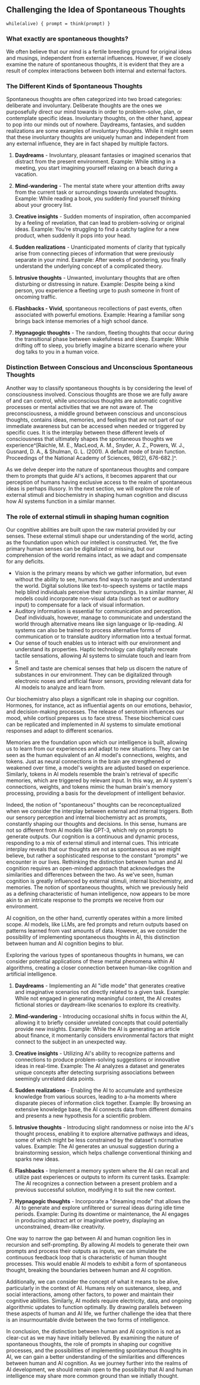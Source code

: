 ## Challenging the Idea of Spontaneous Thoughts

`while(alive) { prompt = think(prompt) }`

### What exactly are spontaneous thoughts?

We often believe that our mind is a fertile breeding ground for original ideas and musings, independent from external influences. However, if we closely examine the nature of spontaneous thoughts, it is evident that they are a result of complex interactions between both internal and external factors.

### The Different Kinds of Spontaneous Thoughts
Spontaneous thoughts are often categorized into two broad categories: deliberate and involuntary. Deliberate thoughts are the ones we purposefully direct our mind towards in order to problem-solve, plan, or contemplate specific ideas. Involuntary thoughts, on the other hand, appear to pop into our minds out of nowhere. Daydreams, fantasies, and sudden realizations are some examples of involuntary thoughts. While it might seem that these involuntary thoughts are uniquely human and independent from any external influence, they are in fact shaped by multiple factors.
1. **Daydreams** - Involuntary, pleasant fantasies or imagined scenarios that distract from the present environment. Example: While sitting in a meeting, you start imagining yourself relaxing on a beach during a vacation.

2. **Mind-wandering** - The mental state where your attention drifts away from the current task or surroundings towards unrelated thoughts. Example: While reading a book, you suddenly find yourself thinking about your grocery list.

3. **Creative insights** - Sudden moments of inspiration, often accompanied by a feeling of revelation, that can lead to problem-solving or original ideas. Example: You're struggling to find a catchy tagline for a new product, when suddenly it pops into your head.

4. **Sudden realizations** - Unanticipated moments of clarity that typically arise from connecting pieces of information that were previously separate in your mind. Example: After weeks of pondering, you finally understand the underlying concept of a complicated theory.

5. **Intrusive thoughts** - Unwanted, involuntary thoughts that are often disturbing or distressing in nature. Example: Despite being a kind person, you experience a fleeting urge to push someone in front of oncoming traffic.

6. **Flashbacks - Vivid**, spontaneous recollections of past events, often associated with powerful emotions. Example: Hearing a familiar song brings back intense memories of a high school dance.

7. **Hypnagogic thoughts** - The random, fleeting thoughts that occur during the transitional phase between wakefulness and sleep. Example: While drifting off to sleep, you briefly imagine a bizarre scenario where your dog talks to you in a human voice.

### Distinction Between Conscious and Unconscious Spontaneous Thoughts

Another way to classify spontaneous thoughts is by considering the level of consciousness involved. Conscious thoughts are those we are fully aware of and can control, while unconscious thoughts are automatic cognitive processes or mental activities that we are not aware of. The preconsciousness, a middle ground between conscious and unconscious thoughts, contains ideas, memories, and feelings that are not part of our immediate awareness but can be accessed when needed or triggered by specific cues. It is the interplay between these different levels of consciousness that ultimately shapes the spontaneous thoughts we experience^[Raichle, M. E., MacLeod, A. M., Snyder, A. Z., Powers, W. J., Gusnard, D. A., & Shulman, G. L. (2001). A default mode of brain function. Proceedings of the National Academy of Sciences, 98(2), 676-682.]^.

As we delve deeper into the nature of spontaneous thoughts and compare them to prompts that guide AI's actions, it becomes apparent that our perception of humans having exclusive access to the realm of spontaneous ideas is perhaps illusory. In the next section, we will explore the role of external stimuli and biochemistry in shaping human cognition and discuss how AI systems function in a similar manner.

[^1]: Raichle, M. E., MacLeod, A. M., Snyder, A. Z., Powers, W. J., Gusnard, D. A., & Shulman, G. L. (2001). A default mode of brain function. Proceedings of the National Academy of Sciences, 98(2), 676-682.

### The role of external stimuli in shaping human cognition

Our cognitive abilities are built upon the raw material provided by our senses. These external stimuli shape our understanding of the world, acting as the foundation upon which our intellect is constructed. Yet, the five primary human senses can be digitalized or missing, but our comprehension of the world remains intact, as we adapt and compensate for any deficits.

- Vision is the primary means by which we gather information, but even without the ability to see, humans find ways to navigate and understand the world. Digital solutions like text-to-speech systems or tactile maps help blind individuals perceive their surroundings. In a similar manner, AI models could incorporate non-visual data (such as text or auditory input) to compensate for a lack of visual information.
- Auditory information is essential for communication and perception. Deaf individuals, however, manage to communicate and understand the world through alternative means like sign language or lip-reading. AI systems can also be trained to process alternative forms of communication or to translate auditory information into a textual format.
- Our sense of touch enables us to interact with our environment and understand its properties. Haptic technology can digitally recreate tactile sensations, allowing AI systems to simulate touch and learn from it.
- Smell and taste are chemical senses that help us discern the nature of substances in our environment. They can be digitalized through electronic noses and artificial flavor sensors, providing relevant data for AI models to analyze and learn from.

Our biochemistry also plays a significant role in shaping our cognition. Hormones, for instance, act as influential agents on our emotions, behavior, and decision-making processes. The release of serotonin influences our mood, while cortisol prepares us to face stress. These biochemical cues can be replicated and implemented in AI systems to simulate emotional responses and adapt to different scenarios.

Memories are the foundation upon which our intelligence is built, allowing us to learn from our experiences and adapt to new situations. They can be seen as the human equivalent of an AI model's connections, weights, and tokens. Just as neural connections in the brain are strengthened or weakened over time, a model's weights are adjusted based on experience. Similarly, tokens in AI models resemble the brain's retrieval of specific memories, which are triggered by relevant input. In this way, an AI system's connections, weights, and tokens mimic the human brain's memory processing, providing a basis for the development of intelligent behavior.

Indeed, the notion of "spontaneous" thoughts can be reconceptualized when we consider the interplay between external and internal triggers. Both our sensory perception and internal biochemistry act as prompts, constantly shaping our thoughts and decisions. In this sense, humans are not so different from AI models like GPT-3, which rely on prompts to generate outputs. Our cognition is a continuous and dynamic process, responding to a mix of external stimuli and internal cues. This intricate interplay reveals that our thoughts are not as spontaneous as we might believe, but rather a sophisticated response to the constant "prompts" we encounter in our lives.
Rethinking the distinction between human and AI cognition requires an open-minded approach that acknowledges the similarities and differences between the two. As we've seen, human cognition is greatly influenced by external stimuli, internal biochemistry, and memories. The notion of spontaneous thoughts, which we previously held as a defining characteristic of human intelligence, now appears to be more akin to an intricate response to the prompts we receive from our environment.

AI cognition, on the other hand, currently operates within a more limited scope. AI models, like LLMs, are fed prompts and return outputs based on patterns learned from vast amounts of data. However, as we consider the possibility of implementing spontaneous thoughts in AI, this distinction between human and AI cognition begins to blur.

Exploring the various types of spontaneous thoughts in humans, we can consider potential applications of these mental phenomena within AI algorithms, creating a closer connection between human-like cognition and artificial intelligence.

1. **Daydreams** - Implementing an AI "idle mode" that generates creative and imaginative scenarios not directly related to a given task. Example: While not engaged in generating meaningful content, the AI creates fictional stories or daydream-like scenarios to explore its creativity.

2. **Mind-wandering** - Introducing occasional shifts in focus within the AI, allowing it to briefly consider unrelated concepts that could potentially provide new insights. Example: While the AI is generating an article about finance, it momentarily considers environmental factors that might connect to the subject in an unexpected way.

3. **Creative insights** - Utilizing AI's ability to recognize patterns and connections to produce problem-solving suggestions or innovative ideas in real-time. Example: The AI analyzes a dataset and generates unique concepts after detecting surprising associations between seemingly unrelated data points.

4. **Sudden realizations** - Enabling the AI to accumulate and synthesize knowledge from various sources, leading to a-ha moments where disparate pieces of information click together. Example: By browsing an extensive knowledge base, the AI connects data from different domains and presents a new hypothesis for a scientific problem.

5. **Intrusive thoughts** - Introducing slight randomness or noise into the AI's thought process, enabling it to explore alternative pathways and ideas, some of which might be less constrained by the dataset's normative values. Example: The AI generates an unusual suggestion during a brainstorming session, which helps challenge conventional thinking and sparks new ideas.

6. **Flashbacks** - Implement a memory system where the AI can recall and utilize past experiences or outputs to inform its current tasks. Example: The AI recognizes a connection between a present problem and a previous successful solution, modifying it to suit the new context.

7. **Hypnagogic thoughts** - Incorporate a "dreaming mode" that allows the AI to generate and explore unfiltered or surreal ideas during idle time periods. Example: During its downtime or maintenance, the AI engages in producing abstract art or imaginative poetry, displaying an unconstrained, dream-like creativity.


One way to narrow the gap between AI and human cognition lies in recursion and self-prompting. By allowing AI models to generate their own prompts and process their outputs as inputs, we can simulate the continuous feedback loop that is characteristic of human thought processes. This would enable AI models to exhibit a form of spontaneous thought, breaking the boundaries between human and AI cognition.

Additionally, we can consider the concept of what it means to be alive, particularly in the context of AI. Humans rely on sustenance, sleep, and social interactions, among other factors, to power and maintain their cognitive abilities. Similarly, AI models require electricity, data, and ongoing algorithmic updates to function optimally. By drawing parallels between these aspects of human and AI life, we further challenge the idea that there is an insurmountable divide between the two forms of intelligence.

In conclusion, the distinction between human and AI cognition is not as clear-cut as we may have initially believed. By examining the nature of spontaneous thoughts, the role of prompts in shaping our cognitive processes, and the possibilities of implementing spontaneous thoughts in AI, we can gain a better understanding of the similarities and differences between human and AI cognition. As we journey further into the realms of AI development, we should remain open to the possibility that AI and human intelligence may share more common ground than we initially thought.

